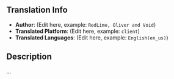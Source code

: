 ## Translation Info
- **Author**: (Edit here, example: `RedLime, Oliver and Void`)
- **Translated Platform**: (Edit here, example: `client`)
- **Translated Languages**: (Edit here, example: `English(en_us)`)

## Description
...
